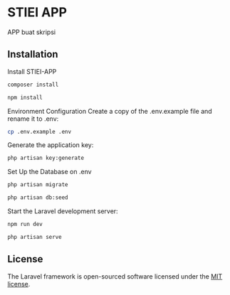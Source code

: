# STIEI APP

APP buat skripsi

## Installation

Install STIEI-APP

```bash
composer install
```

```bash
npm install
```

Environment Configuration Create a copy of the .env.example file and rename it to .env:

```bash
cp .env.example .env
```

Generate the application key:

```bash
php artisan key:generate
```

Set Up the Database on .env

```bash
php artisan migrate
```

```bash
php artisan db:seed
```

Start the Laravel development server:

```bash
npm run dev
```

```bash
php artisan serve
```

## License

The Laravel framework is open-sourced software licensed under the [MIT license](https://opensource.org/licenses/MIT).
